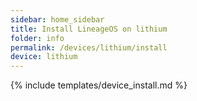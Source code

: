 ```yaml
---
sidebar: home_sidebar
title: Install LineageOS on lithium
folder: info
permalink: /devices/lithium/install
device: lithium
---
```

{% include templates/device_install.md %}
